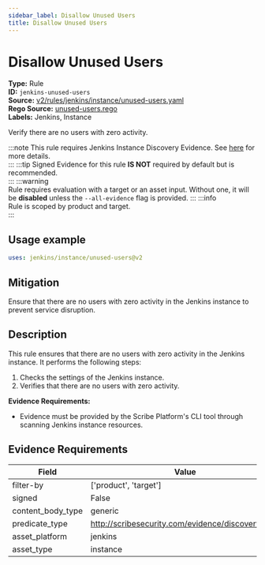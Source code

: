 ```yaml
---
sidebar_label: Disallow Unused Users
title: Disallow Unused Users
---  
```

# Disallow Unused Users  
**Type:** Rule  
**ID:** `jenkins-unused-users`  
**Source:** [v2/rules/jenkins/instance/unused-users.yaml](https://github.com/scribe-public/sample-policies/blob/main/v2/rules/jenkins/instance/unused-users.yaml)  
**Rego Source:** [unused-users.rego](https://github.com/scribe-public/sample-policies/blob/main/v2/rules/jenkins/instance/unused-users.rego)  
**Labels:** Jenkins, Instance  

Verify there are no users with zero activity.

:::note 
This rule requires Jenkins Instance Discovery Evidence. See [here](/docs/platforms/discover#jenkins-discovery) for more details.  
::: 
:::tip 
Signed Evidence for this rule **IS NOT** required by default but is recommended.  
::: 
:::warning  
Rule requires evaluation with a target or an asset input. Without one, it will be **disabled** unless the `--all-evidence` flag is provided.
::: 
:::info  
Rule is scoped by product and target.  
:::  

## Usage example

```yaml
uses: jenkins/instance/unused-users@v2
```

## Mitigation  
Ensure that there are no users with zero activity in the Jenkins instance to prevent service disruption.


## Description  
This rule ensures that there are no users with zero activity in the Jenkins instance.
It performs the following steps:

1. Checks the settings of the Jenkins instance.
2. Verifies that there are no users with zero activity.

**Evidence Requirements:**
- Evidence must be provided by the Scribe Platform's CLI tool through scanning Jenkins instance resources.

## Evidence Requirements  
| Field | Value |
|-------|-------|
| filter-by | ['product', 'target'] |
| signed | False |
| content_body_type | generic |
| predicate_type | http://scribesecurity.com/evidence/discovery/v0.1 |
| asset_platform | jenkins |
| asset_type | instance |

